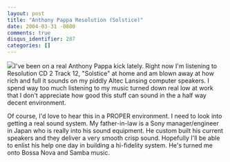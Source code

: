 ```yaml
---
layout: post
title: "Anthony Pappa Resolution (Solstice)"
date: 2004-03-31 -0800
comments: true
disqus_identifier: 287
categories: []
---
```

![](/images/AnthonyPappaResolution.jpg)I've been on a real Anthony Pappa
kick lately. Right now I'm listening to Resolution CD 2 Track 12,
"Solstice" at home and am blown away at how rich and full it sounds on
my piddly Altec Lansing computer speakers. I spend way too much
listening to my music turned down real low at work that I don't
appreciate how good this stuff can sound in the a half way decent
environment.

Of course, I'd love to hear this in a PROPER environment. I need to look
into getting a real sound system. My father-in-law is a Sony
manager/engineer in Japan who is really into his sound equipment. He
custom built his current speakers and they deliver a very smooth crisp
sound. Hopefully I'll be able to enlist his help one day in building a
hi-fidelity system. He's turned me onto Bossa Nova and Samba music.

